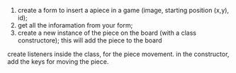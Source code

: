 1) create a form to insert a apiece in a game (image, starting position (x,y), id);
2) get all the inforamation from your form;
3) create a new instance of the piece on the board (with a class constructore);
this will add the piece to the board

create listeners inside the class, for the piece movement. in the constructor, add the keys for moving the piece.